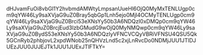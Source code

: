 dHJvamFuOi8vbGl1Y2hvbmdAMWtyLmpsanUueHl6OjQ0MyMxTENLUgp0cm9qYW46Ly9saXVjaG9uZ0Bray5qbGp1Lnh5ejo0MjI4OCMyTENLUgp0cm9qYW46Ly9saXVjaG9uZ0Brci53eXNsYy50b3A6NDQzI0xDMQp0cm9qYW46Ly9saXVjaG9uZ0BrcjEud3lzbGMudG9wOjQ0MyNMQwp0cm9qYW46Ly9saXVjaG9uZ0BydS53eXNsYy50b3A6NDQzIyVFNCVCQyVBRiVFNSU4QSU5Qk5GCnRyb2phbjovL2xpdWNob25nQHVzLnd5c2xjLnRvcDo0NDMjJUU1JTlDJUEzJUU0JUJEJTk1JUU1JUExJTlFTkY=
